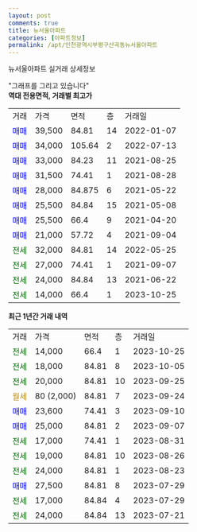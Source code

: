 ```yaml
---
layout: post
comments: true
title: 뉴서울아파트
categories: [아파트정보]
permalink: /apt/인천광역시부평구산곡동뉴서울아파트
---
```


뉴서울아파트 실거래 상세정보

<script type="text/javascript">
  google.charts.load('current', {'packages':['line', 'corechart']});
  google.charts.setOnLoadCallback(drawChart);

  function drawChart() {
    var data = new google.visualization.DataTable();
    data.addColumn('date', '거래일');
    data.addColumn('number', "매매");
    data.addColumn('number', "전세");
    data.addColumn('number', "전매");

    data.addRows([[new Date(Date.parse("2023-10-25")), null, 14000, null], [new Date(Date.parse("2023-10-05")), null, 18000, null], [new Date(Date.parse("2023-09-25")), null, 20000, null], [new Date(Date.parse("2023-09-24")), null, null, null], [new Date(Date.parse("2023-09-10")), 23600, null, null], [new Date(Date.parse("2023-09-07")), 25000, null, null], [new Date(Date.parse("2023-08-31")), null, 17000, null], [new Date(Date.parse("2023-08-26")), null, 19000, null], [new Date(Date.parse("2023-08-23")), null, 24000, null], [new Date(Date.parse("2023-07-29")), 27500, null, null], [new Date(Date.parse("2023-07-29")), null, 17000, null], [new Date(Date.parse("2023-07-21")), null, 24000, null]]);

    var options = {
      hAxis: {
        format: 'yyyy/MM/dd'
      },    
      lineWidth: 0,
      pointsVisible: true,    
      title: '최근 1년간 유형별 실거래가 분포',
      legend: { position: 'bottom' }
    };

    var formatter = new google.visualization.NumberFormat({pattern:'###,###'} );
    formatter.format(data, 1);
    formatter.format(data, 2);
    
    setTimeout(function() {
        var chart = new google.visualization.LineChart(document.getElementById('columnchart_material'));
        chart.draw(data, (options));
        document.getElementById('loading').style.display = 'none';
    }, 200);
  }
</script>


<div id="loading" style="z-index:20; display: block; margin-left: 0px">"그래프를 그리고 있습니다"</div>
<div id="columnchart_material" style="width: 95%; margin-left: 0px; display: block"></div>
<!-- contents start -->
<b>역대 전용면적, 거래별 최고가</b>
<table class="sortable">
    <tr>
      <td>거래</td>
      <td>가격</td>
      <td>면적</td>
      <td>층</td>
      <td>거래일</td>
    </tr>
        <tr>
          <td><a style="color: blue">매매</a></td>
          <td>39,500</td>
          <td>84.81</td>
          <td>14</td>
          <td>2022-01-07</td>
        </tr>            <tr>
          <td><a style="color: blue">매매</a></td>
          <td>34,000</td>
          <td>105.64</td>
          <td>2</td>
          <td>2022-07-13</td>
        </tr>            <tr>
          <td><a style="color: blue">매매</a></td>
          <td>33,000</td>
          <td>84.23</td>
          <td>11</td>
          <td>2021-08-25</td>
        </tr>            <tr>
          <td><a style="color: blue">매매</a></td>
          <td>31,500</td>
          <td>74.41</td>
          <td>1</td>
          <td>2021-08-28</td>
        </tr>            <tr>
          <td><a style="color: blue">매매</a></td>
          <td>28,000</td>
          <td>84.875</td>
          <td>6</td>
          <td>2021-05-22</td>
        </tr>            <tr>
          <td><a style="color: blue">매매</a></td>
          <td>25,500</td>
          <td>84.84</td>
          <td>15</td>
          <td>2021-05-08</td>
        </tr>            <tr>
          <td><a style="color: blue">매매</a></td>
          <td>25,500</td>
          <td>66.4</td>
          <td>9</td>
          <td>2021-04-20</td>
        </tr>            <tr>
          <td><a style="color: blue">매매</a></td>
          <td>21,000</td>
          <td>57.72</td>
          <td>4</td>
          <td>2021-09-04</td>
        </tr>        
        <tr>
              <td><a style="color: darkgreen">전세</a></td>
              <td>32,000</td>
              <td>84.81</td>
              <td>14</td>
              <td>2022-05-25</td>
            </tr>            <tr>
              <td><a style="color: darkgreen">전세</a></td>
              <td>27,000</td>
              <td>74.41</td>
              <td>1</td>
              <td>2021-09-07</td>
            </tr>            <tr>
              <td><a style="color: darkgreen">전세</a></td>
              <td>24,000</td>
              <td>84.84</td>
              <td>13</td>
              <td>2021-06-22</td>
            </tr>            <tr>
              <td><a style="color: darkgreen">전세</a></td>
              <td>14,000</td>
              <td>66.4</td>
              <td>1</td>
              <td>2023-10-25</td>
            </tr>        
    
</table>

<b>최근 1년간 거래 내역</b>

<table class="sortable">
    <tr>
      <td>거래</td>
      <td>가격</td>
      <td>면적</td>
      <td>층</td>
      <td>거래일</td>
    </tr>
    <tr>
      <td><a style="color: darkgreen">전세</a></td>
      <td>14,000</td>
      <td>66.4</td>
      <td>1</td>
      <td>2023-10-25</td>
    </tr>          <tr>
      <td><a style="color: darkgreen">전세</a></td>
      <td>18,000</td>
      <td>84.81</td>
      <td>8</td>
      <td>2023-10-05</td>
    </tr>          <tr>
      <td><a style="color: darkgreen">전세</a></td>
      <td>20,000</td>
      <td>84.81</td>
      <td>10</td>
      <td>2023-09-25</td>
    </tr>          <tr>
      <td><a style="color: darkgoldenrod">월세</a></td>
      <td>80 (2,000)</td>
      <td>84.81</td>
      <td>7</td>
      <td>2023-09-24</td>
    </tr>          <tr>
      <td><a style="color: blue">매매</a></td>
      <td>23,600</td>
      <td>74.41</td>
      <td>3</td>
      <td>2023-09-10</td>
    </tr>          <tr>
      <td><a style="color: blue">매매</a></td>
      <td>25,000</td>
      <td>84.81</td>
      <td>2</td>
      <td>2023-09-07</td>
    </tr>          <tr>
      <td><a style="color: darkgreen">전세</a></td>
      <td>17,000</td>
      <td>74.41</td>
      <td>1</td>
      <td>2023-08-31</td>
    </tr>          <tr>
      <td><a style="color: darkgreen">전세</a></td>
      <td>19,000</td>
      <td>84.81</td>
      <td>10</td>
      <td>2023-08-26</td>
    </tr>          <tr>
      <td><a style="color: darkgreen">전세</a></td>
      <td>24,000</td>
      <td>84.81</td>
      <td>1</td>
      <td>2023-08-23</td>
    </tr>          <tr>
      <td><a style="color: blue">매매</a></td>
      <td>27,500</td>
      <td>84.81</td>
      <td>8</td>
      <td>2023-07-29</td>
    </tr>          <tr>
      <td><a style="color: darkgreen">전세</a></td>
      <td>17,000</td>
      <td>84.84</td>
      <td>4</td>
      <td>2023-07-29</td>
    </tr>          <tr>
      <td><a style="color: darkgreen">전세</a></td>
      <td>24,000</td>
      <td>84.84</td>
      <td>13</td>
      <td>2023-07-21</td>
    </tr>      </table>
<!-- contents end -->    

